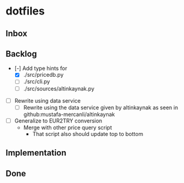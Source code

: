 # dotfiles

## Inbox

## Backlog

- [-] Add type hints for
  - [x] ./src/pricedb.py
  - [ ] ./src/cli.py
  - [ ] ./src/sources/altinkaynak.py
- [ ] Rewrite using data service
  - [ ] Rewrite using the data service given by altinkaynak as seen in
        github:mustafa-mercanli/altinkaynak
- [ ] Generalize to EUR2TRY conversion
  - Merge with other price query script
    - That script also should update top to bottom

## Implementation

## Done
